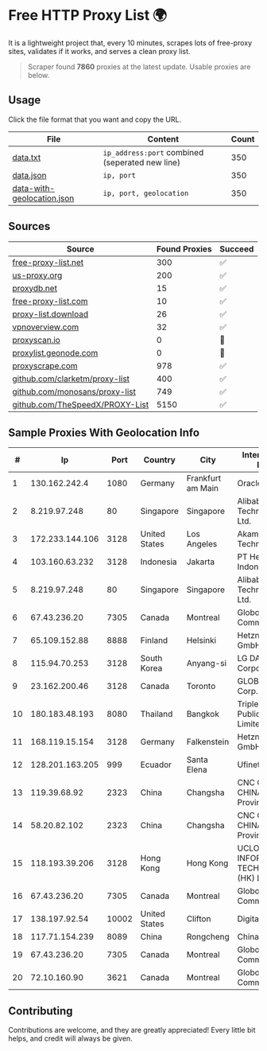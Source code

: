 
# Free HTTP Proxy List 🌍

It is a lightweight project that, every 10 minutes, scrapes lots of free-proxy sites, validates if it works, and serves a clean proxy list.


> Scraper found **7860** proxies at the latest update. Usable proxies are below.

## Usage

Click the file format that you want and copy the URL.


|File|Content|Count|
|----|-------|-----|
|[data.txt](https://raw.githubusercontent.com/themiralay/Proxy-List-World/master/data.txt)|`ip_address:port` combined (seperated new line)|350|
|[data.json](https://raw.githubusercontent.com/themiralay/Proxy-List-World/master/data.json)|`ip, port`|350|
|[data-with-geolocation.json](https://raw.githubusercontent.com/themiralay/Proxy-List-World/master/data-with-geolocation.json)|`ip, port, geolocation`|350|

## Sources

|Source|Found Proxies|Succeed|
|------|-------------|-------|
|[free-proxy-list.net](https://free-proxy-list.net)|300|✅|
|[us-proxy.org](https://www.us-proxy.org)|200|✅|
|[proxydb.net](http://proxydb.net)|15|✅|
|[free-proxy-list.com](https://free-proxy-list.com/?page=&port=&type%5B%5D=http&type%5B%5D=https&up_time=0&search=Search)|10|✅|
|[proxy-list.download](https://www.proxy-list.download/HTTP)|26|✅|
|[vpnoverview.com](https://vpnoverview.com/privacy/anonymous-browsing/free-proxy-servers)|32|✅|
|[proxyscan.io](https://www.proxyscan.io)|0|🚫|
|[proxylist.geonode.com](https://proxylist.geonode.com/api/proxy-list?limit=300&page=1&sort_by=lastChecked&sort_type=desc&protocols=http,https)|0|🚫|
|[proxyscrape.com](https://api.proxyscrape.com/v2/?request=displayproxies&protocol=http&timeout=10000&country=all&ssl=all&anonymity=all)|978|✅|
|[github.com/clarketm/proxy-list](https://raw.githubusercontent.com/clarketm/proxy-list/master/proxy-list-raw.txt)|400|✅|
|[github.com/monosans/proxy-list](https://raw.githubusercontent.com/monosans/proxy-list/main/proxies/http.txt)|749|✅|
|[github.com/TheSpeedX/PROXY-List](https://raw.githubusercontent.com/TheSpeedX/PROXY-List/master/http.txt)|5150|✅|


## Sample Proxies With Geolocation Info

|#|Ip|Port|Country|City|Internet Service Provider|
|-|--|----|-------|----|-------------------------|
|1|130.162.242.4|1080|Germany|Frankfurt am Main|Oracle Corporation|
|2|8.219.97.248|80|Singapore|Singapore|Alibaba (US) Technology Co., Ltd.|
|3|172.233.144.106|3128|United States|Los Angeles|Akamai Technologies, Inc.|
|4|103.160.63.232|3128|Indonesia|Jakarta|PT Herza Digital Indonesia|
|5|8.219.97.248|80|Singapore|Singapore|Alibaba (US) Technology Co., Ltd.|
|6|67.43.236.20|7305|Canada|Montreal|GloboTech Communications|
|7|65.109.152.88|8888|Finland|Helsinki|Hetzner Online GmbH|
|8|115.94.70.253|3128|South Korea|Anyang-si|LG DACOM Corporation|
|9|23.162.200.46|3128|Canada|Toronto|GLOBALTELEHOST Corp.|
|10|180.183.48.193|8080|Thailand|Bangkok|Triple T Broadband Public Company Limited|
|11|168.119.15.154|3128|Germany|Falkenstein|Hetzner Online GmbH|
|12|128.201.163.205|999|Ecuador|Santa Elena|Ufinet Panama S.A.|
|13|119.39.68.92|2323|China|Changsha|CNC Group CHINA169 Hunan Province Network|
|14|58.20.82.102|2323|China|Changsha|CNC Group CHINA169 Hunan Province Network|
|15|118.193.39.206|3128|Hong Kong|Hong Kong|UCLOUD INFORMATION TECHNOLOGY (HK) LIMITED|
|16|67.43.236.20|7305|Canada|Montreal|GloboTech Communications|
|17|138.197.92.54|10002|United States|Clifton|DigitalOcean, LLC|
|18|117.71.154.239|8089|China|Rongcheng|Chinanet|
|19|67.43.236.20|7305|Canada|Montreal|GloboTech Communications|
|20|72.10.160.90|3621|Canada|Montreal|GloboTech Communications|



## Contributing

Contributions are welcome, and they are greatly appreciated! Every
little bit helps, and credit will always be given.

